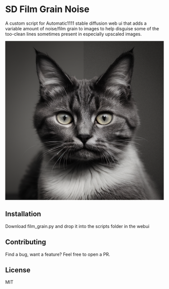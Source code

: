 # SD Film Grain Noise

A custom script for Automatic1111 stable diffusion web ui that adds a variable amount of noise/film grain to images to help disguise some of the too-clean lines sometimes present in especially upscaled images.

![example showing noise added to a cat picture](cat-noise.png)

## Installation

Download film_grain.py and drop it into the scripts folder in the webui

## Contributing

Find a bug, want a feature? Feel free to open a PR.

## License

MIT
